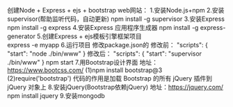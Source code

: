 创建Node + Express + ejs + bootstrap web网站：
1.安装Node.js+npm
2.安装supervisor(帮助监听代码，自动更新)
    npm install -g supervisor
3.安装Express
    npm install -g express
4.安装Express 应用程序生成器
    npm install -g express-generator
5.创建Express + ejs模板引擎框架项目  
    express -e myapp
6.运行项目
    修改package.json的
    修改前：
    "scripts": {
    "start": "node ./bin/www"
    }
    修改后：
    "scripts": {
    "start": "supervisor ./bin/www"
    }
    npm start
7.用Bootstrap设计界面 地址：https://www.bootcss.com/
    (1)npm install bootstrap@3
    (2)require('bootstrap') 代码的作用是加载 Bootstrap 的所有 jQuery 插件到 jQuery 对象上
8.安装jQuery(Bootstrap依赖jQuery) 地址：https://jquery.com/
    npm install jquery
9.安装mongodb
    